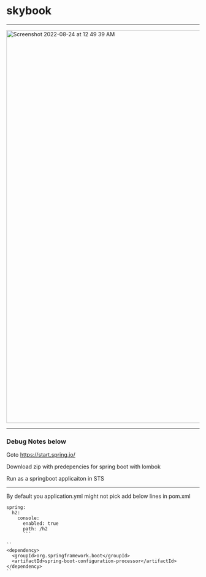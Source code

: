 # skybook

-------



<img width="1024" alt="Screenshot 2022-08-24 at 12 49 39 AM" src="https://user-images.githubusercontent.com/69970001/186259571-cb945d9c-6b00-483a-84ae-f1cb63ea3bd6.png">





----------


### Debug Notes below

Goto https://start.spring.io/

Download zip with predepencies for spring boot with lombok

Run as a springboot applicaiton in STS


--------

By default you application.yml might not pick  add below lines in pom.xml

```
spring:
  h2:
    console:
      enabled: true
      path: /h2
      ```

``
<dependency>
  <groupId>org.springframework.boot</groupId>
  <artifactId>spring-boot-configuration-processor</artifactId>
</dependency>
``
